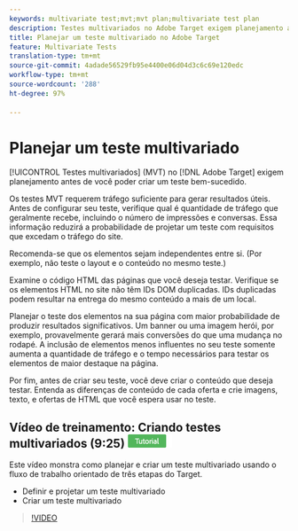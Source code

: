 ```yaml
---
keywords: multivariate test;mvt;mvt plan;multivariate test plan
description: Testes multivariados no Adobe Target exigem planejamento antes de você poder criar um teste bem-sucedido.
title: Planejar um teste multivariado no Adobe Target
feature: Multivariate Tests
translation-type: tm+mt
source-git-commit: 4adade56529fb95e4400e06d04d3c6c69e120edc
workflow-type: tm+mt
source-wordcount: '288'
ht-degree: 97%

---
```



# Planejar um teste multivariado

[!UICONTROL Testes multivariados] (MVT) no [!DNL Adobe Target] exigem planejamento antes de você poder criar um teste bem-sucedido.

Os testes MVT requerem tráfego suficiente para gerar resultados úteis. Antes de configurar seu teste, verifique qual é quantidade de tráfego que geralmente recebe, incluindo o número de impressões e conversas. Essa informação reduzirá a probabilidade de projetar um teste com requisitos que excedam o tráfego do site.

Recomenda-se que os elementos sejam independentes entre si. (Por exemplo, não teste o layout e o conteúdo no mesmo teste.)

Examine o código HTML das páginas que você deseja testar. Verifique se os elementos HTML no site não têm IDs DOM duplicadas. IDs duplicadas podem resultar na entrega do mesmo conteúdo a mais de um local.

Planejar o teste dos elementos na sua página com maior probabilidade de produzir resultados significativos. Um banner ou uma imagem herói, por exemplo, provavelmente gerará mais conversões do que uma mudança no rodapé. A inclusão de elementos menos influentes no seu teste somente aumenta a quantidade de tráfego e o tempo necessários para testar os elementos de maior destaque na página.

Por fim, antes de criar seu teste, você deve criar o conteúdo que deseja testar. Entenda as diferenças de conteúdo de cada oferta e crie imagens, texto, e ofertas de HTML que você espera usar no teste.

## Vídeo de treinamento: Criando testes multivariados (9:25) ![Etiqueta do tutorial](/help/assets/tutorial.png)

Este vídeo monstra como planejar e criar um teste multivariado usando o fluxo de trabalho orientado de três etapas do Target.

* Definir e projetar um teste multivariado
* Criar um teste multivariado

>[!VIDEO](https://video.tv.adobe.com/v/17395)